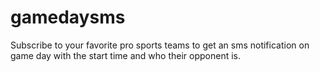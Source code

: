 # gamedaysms

Subscribe to your favorite pro sports teams to get an sms notification on game day with the start time and who their opponent is.

